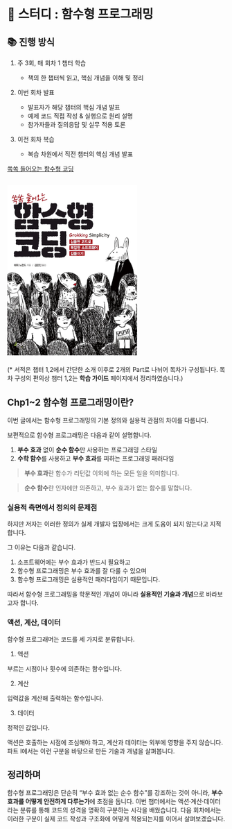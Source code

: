 # 📌 스터디 : 함수형 프로그래밍

## 📚 진행 방식

1. 주 3회, 매 회차 1 챕터 학습

    - 책의 한 챕터씩 읽고, 핵심 개념을 이해 및 정리

2. 이번 회차 발표

    - 발표자가 해당 챕터의 핵심 개념 발표
    - 예제 코드 직접 작성 & 실행으로 원리 설명
    - 참가자들과 질의응답 및 실무 적용 토론

3. 이전 회차 복습

    - 복습 차원에서 직전 챕터의 핵심 개념 발표

[쏙쏙 들어오는 함수형 코딩](https://ridibooks.com/books/852001353?srsltid=AfmBOoqFfTV151qRod2M7cQB77TJKR6-YBM75aZpj56oe8CUeyLLZUuE)

## <img src="./asset/함수형코딩책.webp" alt="쏙쏙 들어오는 함수형 코딩" width="300"  />

(\* 서적은 챕터 1,2에서 간단한 소개 이후로 2개의 Part로 나뉘어 목차가 구성됩니다. 목차 구성의 편의상 챕터 1,2는 **학습 가이드** 페이지에서 정리하였습니다.)

## Chp1~2 함수형 프로그래밍이란?

이번 글에서는 함수형 프로그래밍의 기본 정의와 실용적 관점의 차이를 다룹니다.

보편적으로 함수형 프로그래밍은 다음과 같이 설명합니다.

1. **부수 효과** 없이 **순수 함수**만 사용하는 프로그래밍 스타일
2. **수학 함수**를 사용하고 **부수 효과**를 피하는 프로그래밍 패러다임

> **부수 효과**란 함수가 리턴값 이외에 하는 모든 일을 의미합니다.

> **순수 함수**란 인자에만 의존하고, 부수 효과가 없는 함수를 말합니다.

### 실용적 측면에서 정의의 문제점

하지만 저자는 이러한 정의가 실제 개발자 입장에서는 크게 도움이 되지 않는다고 지적합니다.

그 이유는 다음과 같습니다.

1. 소프트웨어에는 부수 효과가 반드시 필요하고
2. 함수형 프로그래밍은 부수 효과를 잘 다룰 수 있으며
3. 함수형 프로그래밍은 실용적인 패러다임이기 때문입니다.

따라서 함수형 프로그래밍을 학문적인 개념이 아니라 **실용적인 기술과 개념**으로 바라보고자 합니다.

### 액션, 계산, 데이터

함수형 프로그래머는 코드를 세 가지로 분류합니다.

1. 액션

부르는 시점이나 횟수에 의존하는 함수입니다.

2. 계산

입력값을 계산해 출력하는 함수입니다.

3. 데이터

정적인 값입니다.

액션은 호출하는 시점에 조심해야 하고, 계산과 데이터는 외부에 영향을 주지 않습니다.
파트 I에서는 이런 구분을 바탕으로 만든 기술과 개념을 살펴봅니다.

## 정리하며

함수형 프로그래밍은 단순히 “부수 효과 없는 순수 함수”를 강조하는 것이 아니라, **부수 효과를 어떻게 안전하게 다루는가**에 초점을 둡니다.
이번 챕터에서는 액션·계산·데이터라는 분류를 통해 코드의 성격을 명확히 구분하는 시각을 배웠습니다.
다음 회차에서는 이러한 구분이 실제 코드 작성과 구조화에 어떻게 적용되는지를 이어서 살펴보겠습니다.
